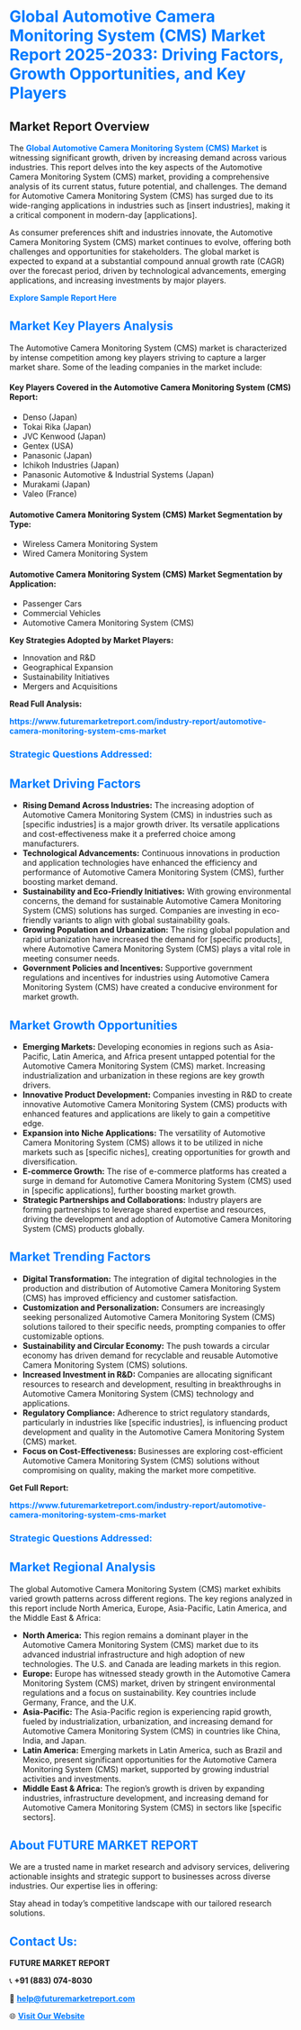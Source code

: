 <h1 style="color: #007BFF;">Global Automotive Camera Monitoring System (CMS) Market Report 2025-2033: Driving Factors, Growth Opportunities, and Key Players</h1>

<section id="overview">
<h2>Market Report Overview</h2>
<p>The <a href="https://www.futuremarketreport.com/industry-report/automotive-camera-monitoring-system-cms-market" style="color: #007BFF; text-decoration: none;"><strong>Global Automotive Camera Monitoring System (CMS) Market</strong></a> is witnessing significant growth, driven by increasing demand across various industries. This report delves into the key aspects of the Automotive Camera Monitoring System (CMS) market, providing a comprehensive analysis of its current status, future potential, and challenges. The demand for Automotive Camera Monitoring System (CMS) has surged due to its wide-ranging applications in industries such as [insert industries], making it a critical component in modern-day [applications].</p>
<p>As consumer preferences shift and industries innovate, the Automotive Camera Monitoring System (CMS) market continues to evolve, offering both challenges and opportunities for stakeholders. The global market is expected to expand at a substantial compound annual growth rate (CAGR) over the forecast period, driven by technological advancements, emerging applications, and increasing investments by major players.</p>
</section>

<section id="overview">
<p><a href="https://www.futuremarketreport.com/request-sample/reportId=127653" style="color: #007BFF; text-decoration: none;"><strong>Explore Sample Report Here</strong></a></p>
</section>

<section id="key-players">
<h2 style="color: #007BFF;">Market Key Players Analysis</h2>
<p>The Automotive Camera Monitoring System (CMS) market is characterized by intense competition among key players striving to capture a larger market share. Some of the leading companies in the market include:</p>
<h4>Key Players Covered in the Automotive Camera Monitoring System (CMS) Report:</h4>
<ul><li>Denso (Japan)</li><li>Tokai Rika (Japan)</li><li>JVC Kenwood (Japan)</li><li>Gentex (USA)</li><li>Panasonic (Japan)</li><li>Ichikoh Industries (Japan)</li><li>Panasonic Automotive &amp; Industrial Systems (Japan)</li><li>Murakami (Japan)</li><li>Valeo (France)</li></ul>
<h4>Automotive Camera Monitoring System (CMS) Market Segmentation by Type:</h4>
<ul><li>Wireless Camera Monitoring System</li><li>Wired Camera Monitoring System</li></ul>

<h4>Automotive Camera Monitoring System (CMS) Market Segmentation by Application:</h4>
<ul><li>Passenger Cars</li><li>Commercial Vehicles</li><li>Automotive Camera Monitoring System (CMS)</li></ul>
<p><strong>Key Strategies Adopted by Market Players:</strong></p>
<ul>
<li>Innovation and R&D</li>
<li>Geographical Expansion</li>
<li>Sustainability Initiatives</li>
<li>Mergers and Acquisitions</li>
</ul>
</section>

<section>
<p><strong>Read Full Analysis: </strong></p><a href="https://www.futuremarketreport.com/industry-report/automotive-camera-monitoring-system-cms-market" style="color: #007BFF; text-decoration: none;"><strong>https://www.futuremarketreport.com/industry-report/automotive-camera-monitoring-system-cms-market</strong></a>
<h3 style="color: #007BFF;">Strategic Questions Addressed:</h3>
</section>

<section id="driving-factors">
<h2 style="color: #007BFF;">Market Driving Factors</h2>
<ul>
<li><strong>Rising Demand Across Industries:</strong> The increasing adoption of Automotive Camera Monitoring System (CMS) in industries such as [specific industries] is a major growth driver. Its versatile applications and cost-effectiveness make it a preferred choice among manufacturers.</li>
<li><strong>Technological Advancements:</strong> Continuous innovations in production and application technologies have enhanced the efficiency and performance of Automotive Camera Monitoring System (CMS), further boosting market demand.</li>
<li><strong>Sustainability and Eco-Friendly Initiatives:</strong> With growing environmental concerns, the demand for sustainable Automotive Camera Monitoring System (CMS) solutions has surged. Companies are investing in eco-friendly variants to align with global sustainability goals.</li>
<li><strong>Growing Population and Urbanization:</strong> The rising global population and rapid urbanization have increased the demand for [specific products], where Automotive Camera Monitoring System (CMS) plays a vital role in meeting consumer needs.</li>
<li><strong>Government Policies and Incentives:</strong> Supportive government regulations and incentives for industries using Automotive Camera Monitoring System (CMS) have created a conducive environment for market growth.</li>
</ul>
</section>

<section id="growth-opportunities">
<h2 style="color: #007BFF;">Market Growth Opportunities</h2>
<ul>
<li><strong>Emerging Markets:</strong> Developing economies in regions such as Asia-Pacific, Latin America, and Africa present untapped potential for the Automotive Camera Monitoring System (CMS) market. Increasing industrialization and urbanization in these regions are key growth drivers.</li>
<li><strong>Innovative Product Development:</strong> Companies investing in R&D to create innovative Automotive Camera Monitoring System (CMS) products with enhanced features and applications are likely to gain a competitive edge.</li>
<li><strong>Expansion into Niche Applications:</strong> The versatility of Automotive Camera Monitoring System (CMS) allows it to be utilized in niche markets such as [specific niches], creating opportunities for growth and diversification.</li>
<li><strong>E-commerce Growth:</strong> The rise of e-commerce platforms has created a surge in demand for Automotive Camera Monitoring System (CMS) used in [specific applications], further boosting market growth.</li>
<li><strong>Strategic Partnerships and Collaborations:</strong> Industry players are forming partnerships to leverage shared expertise and resources, driving the development and adoption of Automotive Camera Monitoring System (CMS) products globally.</li>
</ul>
</section>

<section id="trending-factors">
<h2 style="color: #007BFF;">Market Trending Factors</h2>
<ul>
<li><strong>Digital Transformation:</strong> The integration of digital technologies in the production and distribution of Automotive Camera Monitoring System (CMS) has improved efficiency and customer satisfaction.</li>
<li><strong>Customization and Personalization:</strong> Consumers are increasingly seeking personalized Automotive Camera Monitoring System (CMS) solutions tailored to their specific needs, prompting companies to offer customizable options.</li>
<li><strong>Sustainability and Circular Economy:</strong> The push towards a circular economy has driven demand for recyclable and reusable Automotive Camera Monitoring System (CMS) solutions.</li>
<li><strong>Increased Investment in R&D:</strong> Companies are allocating significant resources to research and development, resulting in breakthroughs in Automotive Camera Monitoring System (CMS) technology and applications.</li>
<li><strong>Regulatory Compliance:</strong> Adherence to strict regulatory standards, particularly in industries like [specific industries], is influencing product development and quality in the Automotive Camera Monitoring System (CMS) market.</li>
<li><strong>Focus on Cost-Effectiveness:</strong> Businesses are exploring cost-efficient Automotive Camera Monitoring System (CMS) solutions without compromising on quality, making the market more competitive.</li>
</ul>
</section>

<section>
<p><strong>Get Full Report: </strong></p><a href="https://www.futuremarketreport.com/industry-report/automotive-camera-monitoring-system-cms-market" style="color: #007BFF; text-decoration: none;"><strong>https://www.futuremarketreport.com/industry-report/automotive-camera-monitoring-system-cms-market</strong></a>
<h3 style="color: #007BFF;">Strategic Questions Addressed:</h3>
</section>


<section id="regional-analysis">
<h2 style="color: #007BFF;">Market Regional Analysis</h2>
<p>The global Automotive Camera Monitoring System (CMS) market exhibits varied growth patterns across different regions. The key regions analyzed in this report include North America, Europe, Asia-Pacific, Latin America, and the Middle East & Africa:</p>
<ul>
<li><strong>North America:</strong> This region remains a dominant player in the Automotive Camera Monitoring System (CMS) market due to its advanced industrial infrastructure and high adoption of new technologies. The U.S. and Canada are leading markets in this region.</li>
<li><strong>Europe:</strong> Europe has witnessed steady growth in the Automotive Camera Monitoring System (CMS) market, driven by stringent environmental regulations and a focus on sustainability. Key countries include Germany, France, and the U.K.</li>
<li><strong>Asia-Pacific:</strong> The Asia-Pacific region is experiencing rapid growth, fueled by industrialization, urbanization, and increasing demand for Automotive Camera Monitoring System (CMS) in countries like China, India, and Japan.</li>
<li><strong>Latin America:</strong> Emerging markets in Latin America, such as Brazil and Mexico, present significant opportunities for the Automotive Camera Monitoring System (CMS) market, supported by growing industrial activities and investments.</li>
<li><strong>Middle East & Africa:</strong> The region’s growth is driven by expanding industries, infrastructure development, and increasing demand for Automotive Camera Monitoring System (CMS) in sectors like [specific sectors].</li>
</ul>
</section>

<footer>
<h2 style="color: #007BFF;">About FUTURE MARKET REPORT</h2>
<p>We are a trusted name in market research and advisory services, delivering actionable insights and strategic support to businesses across diverse industries. Our expertise lies in offering:</p>

<p>Stay ahead in today’s competitive landscape with our tailored research solutions.</p>

<h2 style="color: #007BFF;">Contact Us:</h2>
<p><strong>FUTURE MARKET REPORT</strong></p>
<p>📞 <strong>+91 (883) 074-8030</strong></p>
<p>📧 <strong><a href="mailto:help@futuremarketreport.com" style="color: #007BFF;">help@futuremarketreport.com</a></strong></p>
<p>🌐 <strong><a href="https://www.futuremarketreport.com/" style="color: #007BFF;">Visit Our Website</a></strong></p>
</footer>